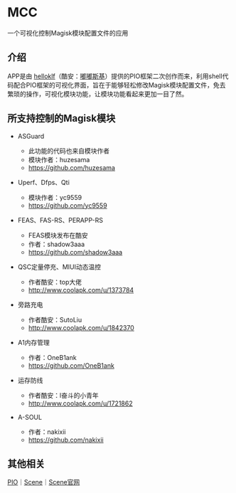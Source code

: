 # MCC
一个可视化控制Magisk模块配置文件的应用

## 介绍
APP是由 [helloklf](https://github.com/helloklf)（酷安：[嘟嘟斯基](http://www.coolapk.com/u/734809)）提供的PIO框架二次创作而来，利用shell代码配合PIO框架的可视化界面，旨在于能够轻松修改Magisk模块配置文件，免去繁琐的操作，可视化模块功能，让模块功能看起来更加一目了然。

## 所支持控制的Magisk模块

- ASGuard
  - 此功能的代码也来自模块作者
  - 模块作者：huzesama
  - https://github.com/huzesama

- Uperf、Dfps、Qti
  - 模块作者：yc9559
  - https://github.com/yc9559

- FEAS、FAS-RS、PERAPP-RS
  - FEAS模块发布在酷安
  - 作者：shadow3aaa
  - https://github.com/shadow3aaa

- QSC定量停充、MIUI动态温控
  - 作者酷安：top大佬
  - http://www.coolapk.com/u/1373784

- 旁路充电
  - 作者酷安：SutoLiu
  - http://www.coolapk.com/u/1842370

- A1内存管理
  - 作者：OneB1ank
  - https://github.com/OneB1ank

- 运存防线
  - 作者酷安：l奋斗的小青年
  - http://www.coolapk.com/u/1721862

- A-SOUL
  - 作者：nakixii
  - https://github.com/nakixii

## 其他相关

[PIO](https://github.com/helloklf/kr-scripts)｜[Scene](https://github.com/helloklf/vtools)｜[Scene官网](http://vtools.omarea.com)
